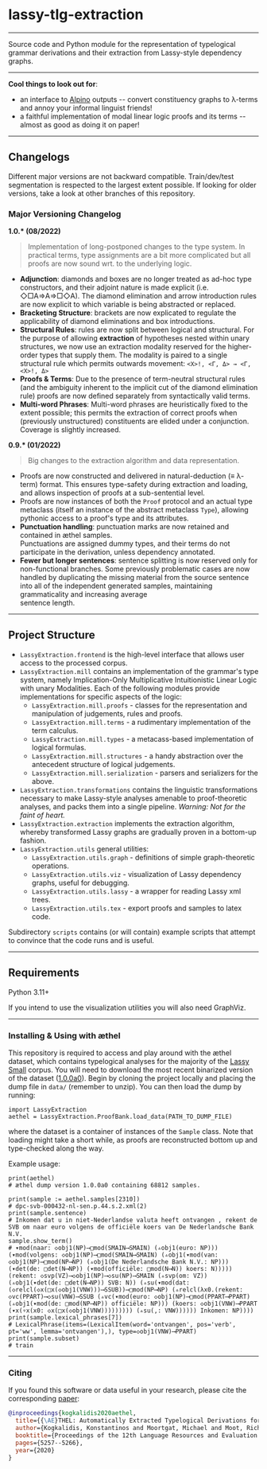 # lassy-tlg-extraction

---

Source code and Python module for the representation of typelogical grammar derivations and their extraction from 
Lassy-style dependency graphs. 

---

**Cool things to look out for**:
* an interface to [Alpino](http://www.let.rug.nl/vannoord/alp/Alpino/) outputs -- convert constituency graphs to λ-terms and annoy your informal linguist friends!
* a faithful implementation of modal linear logic proofs and its terms -- almost as good as doing it on paper!
---

## Changelogs
Different major versions are not backward compatible. 
Train/dev/test segmentation is respected to the largest extent possible. 
If looking for older versions, take a look at other branches of this repository.

### Major Versioning Changelog
**1.0.\* (08/2022)**


>Implementation of long-postponed changes to the type system. In practical terms, type assignments are a bit more 
complicated but all proofs are now sound wrt. to the underlying logic.

* **Adjunction**: diamonds and boxes are no longer treated as ad-hoc type constructors, and their adjoint nature is
made explicit (i.e. ◇□A⇒A⇒□◇A). The diamond elimination and arrow introduction rules are now explicit to which
variable is being abstracted or replaced.
* **Bracketing Structure**: brackets are now explicated to regulate the applicability of diamond eliminations 
and box introductions. 
* **Structural Rules**: rules are now split between logical and structural. For the purpose of allowing 
**extraction** of hypotheses nested within unary structures, we now use an extraction modality reserved for the
higher-order types that supply them. The modality is paired to a single structural rule which permits outwards movement:
`<Χ>!, <Γ, Δ> → <Γ, <Χ>!, Δ>`
* **Proofs & Terms**: Due to the presence of term-neutral structural rules (and the ambiguity inherent to the implicit
cut of the diamond elimination rule) proofs are now defined separately from syntactically valid terms.
* **Multi-word Phrases**: Multi-word phrases are heuristically fixed to the extent possible; this permits the 
extraction of correct proofs when (previously unstructured) constituents are elided under a conjunction. Coverage is
slightly increased.

**0.9.\* (01/2022)**

> Big changes to the extraction algorithm and data representation.
* Proofs are now constructed and delivered in natural-deduction (≡ λ-term) format. This ensures type-safety during 
extraction and loading, and allows inspection of proofs at a sub-sentential level.
* Proofs are now instances of both the `Proof` protocol and an actual type metaclass (itself an instance of the abstract 
metaclass `Type`), allowing pythonic access to a proof's type and its attributes.
* **Punctuation handling**: punctuation marks are now retained and contained in æthel samples.  
Punctuations are assigned dummy types, and their terms do not participate in the derivation, unless 
dependency annotated.
* **Fewer but longer sentences**: sentence splitting is now reserved only for non-functional branches.
Some previously problematic cases are now handled by duplicating the missing material from the source 
sentence into all of the independent generated samples, maintaining grammaticality and increasing average  
sentence length.
---

## Project Structure
* `LassyExtraction.frontend` is the high-level interface that allows user access to the processed corpus.
* `LassyExtraction.mill` contains an implementation of the grammar's type system, namely 
 Implication-Only Multiplicative Intuitionistic Linear Logic with unary Modalities.
Each of the following modules provide implementations for specific aspects of the logic:
  * `LassyExtraction.mill.proofs` - classes for the representation and manipulation of 
  judgements, rules and proofs.
  * `LassyExtraction.mill.terms` - a rudimentary implementation of the term calculus.
  * `LassyExtraction.mill.types` - a metacass-based implementation of logical formulas.
  * `LassyExtraction.mill.structures` - a handy abstraction over the antecedent structure of logical judgements.
  * `LassyExtraction.mill.serialization` - parsers and serializers for the above.
* `LassyExtraction.transformations` contains the linguistic transformations necessary to make Lassy-style 
 analyses amenable to proof-theoretic analyses, and packs them into a single pipeline. *Warning: Not for the 
faint of heart.* 
* `LassyExtraction.extraction` implements the extraction algorithm, whereby transformed Lassy graphs are gradually
proven in a bottom-up fashion.
* `LassyExtraction.utils` general utilities:
  * `LassyExtraction.utils.graph` - definitions of simple graph-theoretic operations.
  * `LassyExtraction.utils.viz` - visualization of Lassy dependency graphs, useful for debugging.
  * `LassyExtraction.utils.lassy` - a wrapper for reading Lassy xml trees.
  * `LassyExtraction.utils.tex` - export proofs and samples to latex code.

Subdirectory `scripts` contains (or will contain) example scripts that attempt to convince that the code runs and is 
useful.

---

## Requirements
Python 3.11+

If you intend to use the visualization utilities you will also need GraphViz.

---

### Installing & Using with æthel
This repository is required to access and play around with the æthel dataset, which contains typelogical analyses
for the majority of the [Lassy Small](https://taalmaterialen.ivdnt.org/download/lassy-klein-corpus6/) corpus.
You will need to download the most recent binarized version of the dataset ([1.0.0a0](https://surfdrive.surf.nl/files/index.php/s/Imp5kb1ql6myUUK)). 
Begin by cloning the project locally and placing the dump file in `data/` (remember to unzip).
You can then load the dump by running:

```
import LassyExtraction
aethel = LassyExtraction.ProofBank.load_data(PATH_TO_DUMP_FILE)
```
where the dataset is a container of instances of the `Sample` class. 
Note that loading might take a short while, as proofs are reconstructed bottom up and type-checked along the way.

Example usage:
```
print(aethel)
# æthel dump version 1.0.0a0 containing 68812 samples.

print(sample := aethel.samples[2310])
# dpc-svb-000432-nl-sen.p.44.s.2.xml(2)
print(sample.sentence)
# Inkomen dat u in niet-Nederlandse valuta heeft ontvangen , rekent de SVB om naar euro volgens de officiële koers van De Nederlandsche Bank N.V.
sample.show_term()
# ▾mod(naar: ◇obj1(NP)⟶□mod(SMAIN⟶SMAIN) (▵obj1(euro: NP))) (▾mod(volgens: ◇obj1(NP)⟶□mod(SMAIN⟶SMAIN) (▵obj1(▾mod(van: ◇obj1(NP)⟶□mod(NP⟶NP) (▵obj1(De Nederlandsche Bank N.V.: NP))) (▾det(de: □det(N⟶NP)) (▾mod(officiële: □mod(N⟶N)) koers: N))))) (rekent: ◇svp(VZ)⟶◇obj1(NP)⟶◇su(NP)⟶SMAIN (▵svp(om: VZ)) (▵obj1(▾det(de: □det(N⟶NP)) SVB: N)) (▵su(▾mod(dat: (◇relcl(◇x(□x(◇obj1(VNW)))⟶SSUB))⟶□mod(NP⟶NP) (▵relcl(λx0.(rekent: ◇vc(PPART)⟶◇su(VNW)⟶SSUB (▵vc(▾mod(euro: ◇obj1(NP)⟶□mod(PPART⟶PPART) (▵obj1(▾mod(de: □mod(NP⟶NP)) officiële: NP))) (koers: ◇obj1(VNW)⟶PPART (▾x(▿x(x0: ◇x(□x(◇obj1(VNW))))))))) (▵su(,: VNW)))))) Inkomen: NP))))
print(sample.lexical_phrases[7])
# LexicalPhrase(items=(LexicalItem(word='ontvangen', pos='verb', pt='ww', lemma='ontvangen'),), type=◇obj1(VNW)⟶PPART)
print(sample.subset)
# train
```
---
### Citing
If you found this software or data useful in your research, please cite the corresponding [paper](http://www.lrec-conf.org/proceedings/lrec2020/pdf/2020.lrec-1.647.pdf):
```BibTeX
@inproceedings{kogkalidis2020aethel,
  title={{\AE}THEL: Automatically Extracted Typelogical Derivations for Dutch},
  author={Kogkalidis, Konstantinos and Moortgat, Michael and Moot, Richard},
  booktitle={Proceedings of the 12th Language Resources and Evaluation Conference},
  pages={5257--5266},
  year={2020}
}
```
